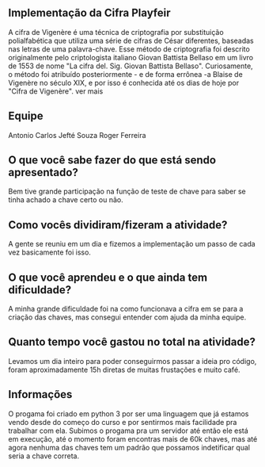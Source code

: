 ## Implementação da Cifra Playfeir

A cifra de Vigenère é uma técnica de criptografia por substituição polialfabética que utiliza uma série de cifras de César diferentes, baseadas nas letras de uma palavra-chave.
Esse método de criptografia foi descrito originalmente pelo criptologista italiano Giovan Battista Bellaso em um livro de 1553 de nome "La cifra del. Sig. Giovan Battista Bellaso". Curiosamente, o método foi atribuído posteriormente - e de forma errônea -a Blaise de Vigenère no século XIX, e por isso é conhecida até os dias de hoje por "Cifra de Vigenère".
ver mais

## Equipe

Antonio Carlos
Jefté Souza
Roger Ferreira

## O que você sabe fazer do que está sendo apresentado?

Bem tive grande participação na função de teste de chave para saber se tinha achado a chave certo ou não.

## Como vocês dividiram/fizeram a atividade?

A gente se reuniu em um dia e fizemos a implementação um passo de cada vez basicamente foi isso.

## O que você aprendeu e o que ainda tem dificuldade?

A minha grande dificuldade foi na como funcionava a cifra em se para a criação das chaves, mas consegui entender com ajuda da minha equipe.

## Quanto tempo você gastou no total na atividade?

Levamos um dia inteiro para poder conseguirmos passar a ideia pro código, foram aproximadamente 15h diretas de muitas frustações e muito
café.

## Informações

O progama foi criado em python 3 por ser uma linguagem que já estamos vendo desde do começo do curso e por sentirmos mais facilidade pra
trabalhar com ela. Subimos o progama pra um servidor até então ele está em execução, até o momento foram encontras mais de 60k chaves, mas
até agora nenhuma das chaves tem um padrão que possamos indetificar qual seria a chave correta.
